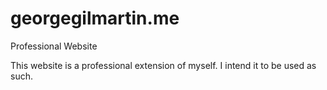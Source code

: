 # georgegilmartin.me
Professional Website

This website is a professional extension of myself. I intend it to be used as such.

